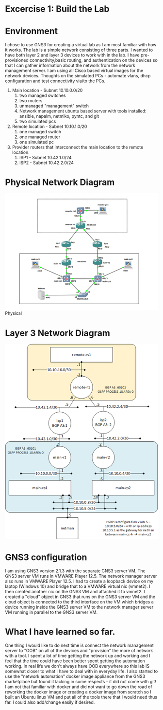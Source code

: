 # Excercise 1: Build the Lab

# Environment
  I chose to use GNS3 for creating a virtual lab as I am most familiar with how it works. The lab is a simple network consisting of three parts. I wanted to have both layer 2 and layer 3 devices to work with in the lab. I have pre-provisioned connectivity,basic routing, and authentication on the devices so that I can gather information about the network from the network management server. I am using all Cisco based virtual images for the network devices. Thoughts on the simulated PCs - automate vlans, dhcp configuration and test connectivity via/to the PCs. 

 1. Main location - Subnet 10.10.0.0/20
    1. two managed switches
	2. two routers
	3. unmanaged "management" switch
	4. Network management ubuntu based server with tools installed: ansible, napalm, netmiko, pyntc, and git
	5. two simulated pcs
 2. Remote location - Subnet 10.10.1.0/20
    1. one managed switch
	2. one managed router
	3. one simulated pc
 3. Provider routers that interconnect the main location to the remote location.
    1. ISP1 - Subnet 10.42.1.0/24
    2. ISP2 - Subnet 10.42.2.0/24

# Physical Network Diagram
![alt text](images/network-diagram.png "Network Diagram") Physical
# Layer 3 Network Diagram
![alt text](images/network-diagram-l3.png "Layer 3 Network Diagram") 

# GNS3 configuration
I am using GNS3 version 2.1.3 with the separate GNS3 server VM. The GNS3 server VM runs in VMWARE Player 12.5. The network manager server also runs in VMWARE Player 12.5. I had to create a loopback device on my laptop (Windows 10) and bridge that to a VMWARE virtual nic (vmnet2). I then created another nic on the GNS3 VM and attached it to vmnet2. I created a "cloud" object in GNS3 that runs on the GNS3 server VM and the cloud object is connected to the third interface on the VM which bridges a  device running inside the GNS3 server VM to the network manager server VM running in parallel to the GNS3 server VM.

# What I have learned so far. 
One thing I would like to do next time is connect the network management server to "OOB" on all of the devices and "provision" the more of network with a tool. I spent a lot of time getting the network up and working and I feel that the time could have been better spent getting the automation working. In real life we don't always have OOB everywhere so this lab IS somewhat closer to what I have to deal with in everyday life. I also started to use the "network automation" docker image appliance from the GNS3 marketplace but found it lacking in some respects - it did not come with git! I am not that familiar with docker and did not want to go down the road of reworking the docker image or creating a docker image from scratch so I built an Ubuntu linux VM and put all of the tools there that I would need thus far. I could also add/change easily if desired.